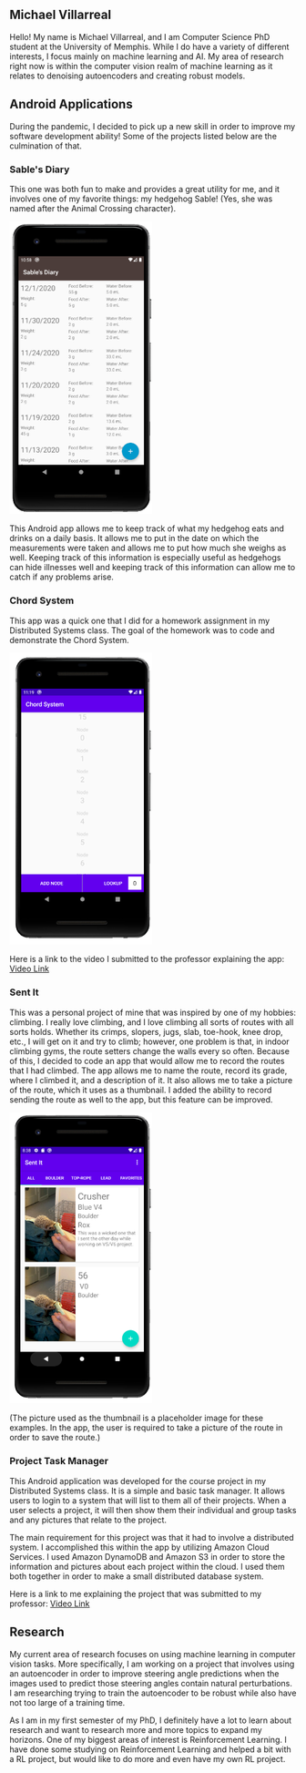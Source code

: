 ## Michael Villarreal

Hello! My name is Michael Villarreal, and I am Computer Science PhD student at the University of Memphis. While I do have a variety of different interests, I focus mainly on machine learning and AI. My area of research right now is within the computer vision realm of machine learning as it relates to denoising autoencoders and creating robust models.


## Android Applications

During the pandemic, I decided to pick up a new skill in order to improve my software development ability! Some of the projects listed below are the culmination of that.

### Sable's Diary

This one was both fun to make and provides a great utility for me, and it involves one of my favorite things: my hedgehog Sable! (Yes, she was named after the Animal Crossing character).

<img src="sables_diary_example.png" alt="drawing" width="250"/>

This Android app allows me to keep track of what my hedgehog eats and drinks on a daily basis. It allows me to put in the date on which the measurements were taken and allows me to put how much she weighs as well. Keeping track of this information is especially useful as hedgehogs can hide illnesses well and keeping track of this information can allow me to catch if any problems arise.

### Chord System

This app was a quick one that I did for a homework assignment in my Distributed Systems class. The goal of the homework was to code and demonstrate the Chord System.

<img src="chord_system_example.png" alt="drawing" width="250"/>

Here is a link to the video I submitted to the professor explaining the app: [Video Link](https://youtu.be/XXWSQPFRaxk)

### Sent It

This was a personal project of mine that was inspired by one of my hobbies: climbing. I really love climbing, and I love climbing all sorts of routes with all sorts holds. Whether its crimps, slopers, jugs, slab, toe-hook, knee drop, etc., I will get on it and try to climb; however, one problem is that, in indoor climbing gyms, the route setters change the walls every so often. Because of this, I decided to code an app that would allow me to record the routes that I had climbed. The app allows me to name the route, record its grade, where I climbed it, and a description of it. It also allows me to take a picture of the route, which it uses as a thumbnail. I added the ability to record sending the route as well to the app, but this feature can be improved.

<img src="sent_it_example.png" alt="drawing" width="250"/>

(The picture used as the thumbnail is a placeholder image for these examples. In the app, the user is required to take a picture of the route in order to save the route.)

### Project Task Manager

This Android application was developed for the course project in my Distributed Systems class. It is a simple and basic task manager. It allows users to login to a system that will list to them all of their projects. When a user selects a project, it will then show them their individual and group tasks and any pictures that relate to the project.

The main requirement for this project was that it had to involve a distributed system. I accomplished this within the app by utilizing Amazon Cloud Services. I used Amazon DynamoDB and Amazon S3 in order to store the information and pictures about each project within the cloud. I used them both together in order to make a small distributed database system.

Here is a link to me explaining the project that was submitted to my professor: [Video Link](https://youtu.be/xkxTWye2HJ0)

## Research

My current area of research focuses on using machine learning in computer vision tasks. More specifically, I am working on a project that involves using an autoencoder in order to improve steering angle predictions when the images used to predict those steering angles contain natural perturbations. I am researching trying to train the autoencoder to be robust while also have not too large of a training time.

As I am in my first semester of my PhD, I definitely have a lot to learn about research and want to research more and more topics to expand my horizons. One of my biggest areas of interest is Reinforcement Learning. I have done some studying on Reinforcement Learning and helped a bit with a RL project, but would like to do more and even have my own RL project.
